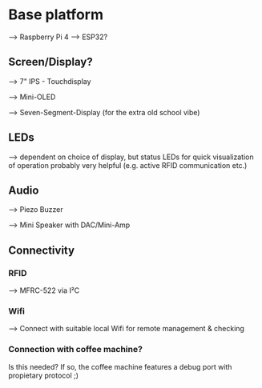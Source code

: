 # Base platform

--> Raspberry Pi 4
--> ESP32?

## Screen/Display?

--> 7" IPS - Touchdisplay

--> Mini-OLED

--> Seven-Segment-Display (for the extra old school vibe)

## LEDs

--> dependent on choice of display, but status LEDs for quick visualization of operation probably very helpful (e.g. active RFID communication etc.)

## Audio

--> Piezo Buzzer

--> Mini Speaker with DAC/Mini-Amp

## Connectivity

### RFID

--> MFRC-522 via I²C

### Wifi

--> Connect with suitable local Wifi for remote management & checking

### Connection with coffee machine?

Is this needed? If so, the coffee machine features a debug port with propietary protocol ;)
